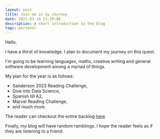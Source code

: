 ```yaml
---
layout: post
title: Join me in my Journey
date: 2023-03-18 11:30:00
description: A short introduction to the blog
tags: personal
---
```


Hello.

I have a thirst of knowledge. I plan to document my journey on this quest.

I'm going to be learning languages, maths, creative writing and general software development among a myriad of things.

My plan for the year is as follows:

- Sanderson 2023 Reading Challenge,
- Dive into Data Science,
- Spanish till A2,
- Marvel Reading Challenge,
- and much more.

The reader can checkout the entire backlog [here](https://docs.google.com/spreadsheets/d/1JoQNnL9WppsSXEyyYItskj12twzdzOUHmfD3NZRQd9M/edit?usp=sharing)

Finally, my blog will have random ramblings. I hope the reader feels as if they are listening to a friend.

